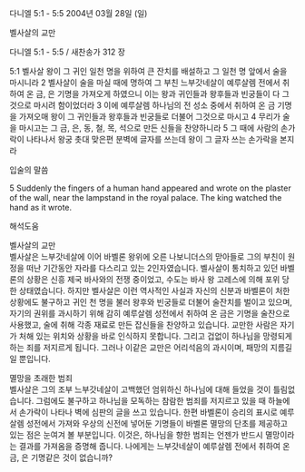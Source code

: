 다니엘 5:1 - 5:5 
2004년 03월 28일 (일)

벨사살의 교만



다니엘 5:1 - 5:5 / 새찬송가 312 장


5:1 벨사살 왕이 그 귀인 일천 명을 위하여 큰 잔치를 배설하고 그 일천 명 앞에서 술을 마시니라 
2 벨사살이 술을 마실 때에 명하여 그 부친 느부갓네살이 예루살렘 전에서 취하여 온 금, 은 기명을 가져오게 하였으니 이는 왕과 귀인들과 왕후들과 빈궁들이 다 그것으로 마시려 함이었더라 
3 이에 예루살렘 하나님의 전 성소 중에서 취하여 온 금 기명을 가져오매 왕이 그 귀인들과 왕후들과 빈궁들로 더불어 그것으로 마시고 
4 무리가 술을 마시고는 그 금, 은, 동, 철, 목, 석으로 만든 신들을 찬양하니라 
5 그 때에 사람의 손가락이 나타나서 왕궁 촛대 맞은편 분벽에 글자를 쓰는데 왕이 그 글자 쓰는 손가락을 본지라 

입술의 말씀 

5 Suddenly the fingers of a human hand appeared and wrote on the plaster of the wall, near the lampstand in the royal palace. The king watched the hand as it wrote.

해석도움





벨사살의 교만  
벨사살은 느부갓네살에 이어 바벨론 왕위에 오른 나보니더스의 맏아들로 그의 부친이 원정을 떠난 기간동안 자라를 다스리고 있는 2인자였습니다. 벨사살이 통치하고 있던 바벨론의 상황은 신흥 제국 바사와의 전쟁 중이었고, 수도는 바사 왕 고레스에 의해 포위 당한 상태였습니다. 하지만 벨사살은 이런 역사적인 사실과 자신의 신분과 바벨론이 처한 상황에도 불구하고 귀인 천 명을 불러 왕후와 빈궁들로 더불어 술잔치를 벌이고 있으며, 자기의 권위를 과시하기 위해 감히 예루살렘 성전에서 취하여 온 금은 기명을 술잔으로 사용했고, 술에 취해 각종 재료로 만든 잡신들을 찬양하고 있습니다. 교만한 사람은 자기가 처해 있는 위치와 상황을 바로 인식하지 못합니다. 그리고 겁없이 하나님을 망령되게 하는 죄를 저지르게 됩니다. 그러나 이같은 교만은 어리석음의 과시이며, 패망의 지름길일 뿐입니다.  

멸망을 초래한 범죄  
벨사살은 그의 조부 느부갓네살이 고백했던 엄위하신 하나님에 대해 들었을 것이 틀림없습니다. 그럼에도 불구하고 하나님을 모독하는 참람한 범죄를 저지르고 있을 때 하늘에서 손가락이 나타나 벽에 심판의 글을 쓰고 있습니다. 한편 바벨론이 승리의 표시로 예루살렘 성전에서 가져와 우상의 신전에 넣어둔 기명들이 바벨론 멸망의 단초를 제공하고 있는 점은 눈여겨 볼 부분입니다. 이것은, 하나님을 향한 범죄는 언젠가 반드시 멸망이라는 결과를 가져옴을     증명해 줍니다. 나에게는 느부갓네살이 예루살렘 전에서 취하여 온 금, 은 기명같은 것이 없습니까?